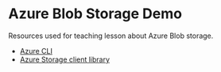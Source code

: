 # Azure Blob Storage Demo

Resources used for teaching lesson about Azure Blob storage.

* [Azure CLI](https://github.com/rezabmirzaei/azure-blob-storage/tree/main/Azure%20CLI)
* [Azure Storage client library](https://github.com/rezabmirzaei/azure-blob-storage/tree/main/Azure%20Blob%20Storage%20client)